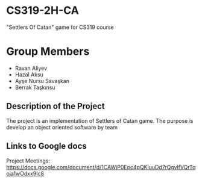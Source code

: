 # CS319-2H-CA
"Settlers Of Catan" game for CS319 course
# Group Members
* Ravan Aliyev
* Hazal Aksu
* Ayşe Nursu Savaşkan
* Berrak Taşkınsu
## Description of the Project
The project is an implementation of Settlers of Catan game. The purpose is develop an object oriented software by team
## Links to Google docs
Project Meetings: https://docs.google.com/document/d/1CAWjP0Epc4pQKluuDd7rQgvlfVQrTqoja1wOdxx9Ic8

